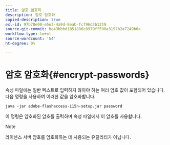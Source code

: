 ```yaml
---
title: 암호 암호화
description: 암호 암호화
copied-description: true
exl-id: 97b78e00-e5e3-4a9d-8eab-fcf96d3b1219
source-git-commit: be43bbbd1051886c8979ff590a3197b2a7249b6a
workflow-type: tm+mt
source-wordcount: '54'
ht-degree: 0%

---
```


# 암호 암호화{#encrypt-passwords}

속성 파일에는 일반 텍스트로 입력하지 않아야 하는 여러 암호 값이 포함되어 있습니다. 다음 명령을 사용하여 이러한 값을 암호화합니다.

`java -jar adobe-flashaccess-i15n-setup.jar password`

이 명령은 암호화된 암호를 출력하며 속성 파일에서 이 암호를 사용합니다.

>[!NOTE]
>라이센스 서버 암호를 암호화하는 데 사용되는 유틸리티가 아닙니다.
